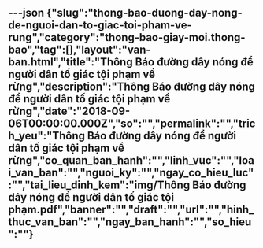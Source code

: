---json
{"slug":"thong-bao-duong-day-nong-de-nguoi-dan-to-giac-toi-pham-ve-rung","category":"thong-bao-giay-moi.thong-bao","tag":[],"layout":"van-ban.html","title":"Thông Báo đường dây nóng để người dân tố giác tội phạm về rừng","description":"Thông Báo đường dây nóng để người dân tố giác tội phạm về rừng","date":"2018-09-06T00:00:00.000Z","so":"","permalink":"","trich_yeu":"Thông Báo đường dây nóng để người dân tố giác tội phạm về rừng","co_quan_ban_hanh":"","linh_vuc":"","loai_van_ban":"","nguoi_ky":"","ngay_co_hieu_luc":"","tai_lieu_dinh_kem":"img/Thông Báo đường  dây nóng để  người dân tố giác tội phạm.pdf","banner":"","draft":"","url":"","hinh_thuc_van_ban":"","ngay_ban_hanh":"","so_hieu":""}
---
